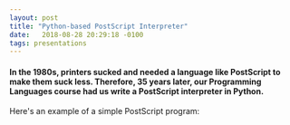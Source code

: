 ```yaml
---
layout: post
title: "Python-based PostScript Interpreter"
date:   2018-08-28 20:29:18 -0100
tags: presentations
---
```


#### In the 1980s, printers sucked and needed a language like PostScript to make them suck less. Therefore, 35 years later, our Programming Languages course had us write a PostScript interpreter in Python.

Here's an example of a simple PostScript program:
